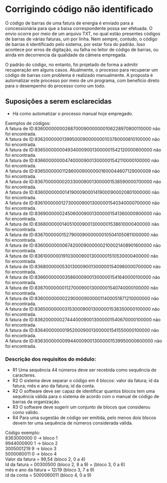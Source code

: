 # Corrigindo código não identificado

O código de barras de uma fatura de energia é enviado para a concessionária para que a baixa correspondente possa ser efetuada.
O envio ocorre por meio de um arquivo TXT, no qual estão presentes códigos de barras de várias faturas, um por linha. 
Nem sempre, contudo, o código de barras é identificado pelo sistema, por estar fora do padrão. Isso acontece por erros de digitação, ou
falha no leitor de código de barras, ou ainda em decorrencia da qualidade da câmera empregada.

O padrão do código, no entanto, foi projetado de forma a admitir recuperação em alguns casos. Atualmente, o processo para recuperar um código de barras com problema é realizado manualmente. A proposta é automatizar este processo por meio de um programa, com benefício direto para o desempenho do processo como um todo. 

## Suposições a serem esclarecidas

- Há como automatizar o processo manual hoje empregado. 
  
  
  
Exemplos de códigos:  
A fatura de ID:83600000000268700090000000106228970800110000 não foi encontrada.  
A fatura de ID:83620000001399500090000000103780000810100000 não foi encontrada.  
A fatura de ID:83650000000493400090013000001542120000600000 não foi encontrada.  
A fatura de ID:83660000000474000090013000001542110000100000 não foi encontrada.  
A fatura de ID:83650000001128600090000001600044607129000009 não foi encontrada.  
A fatura de ID:83670000000203300090013000001538590000700000 não foi encontrada.  
A fatura de ID:83600000000141900090001419000900020801000000 não foi encontrada.  
A fatura de ID:83610000001273000090013000001540340000700000 não foi encontrada.  
A fatura de ID:83690000002450600090013000001541360000900000 não foi encontrada.  
A fatura de ID:83680000001405100090013000001538610000400000 não foi encontrada.  
A fatura de ID:83670000001527900090000000105041050811000000 não foi encontrada.  
A fatura de ID:83600000000674200090000002100021408901600000 não foi encontrada.  
A fatura de ID:83610000001910300090013000001510530000400000 não foi encontrada.  
A fatura de ID:83680000005301300090013000001540980000700000 não foi encontrada.  
A fatura de ID:83660000000358600090013000001541640000100000 não foi encontrada.  
A fatura de ID:83670000000112700090013000001540740000100000 não foi encontrada.  
A fatura de ID:83600000000229000090000011400051871210000000 não foi encontrada.  
A fatura de ID:83650000000315300090013000001538350000100000 não foi encontrada.  
A fatura de ID:83620000002744400090013000001540670000100000 não foi encontrada.  
A fatura de ID:83640000000195200090013000001541550000100000 não foi encontrada.  
A fatura de ID:83630000000994400090013000001539950000600000 não foi encontrada.  


### Descrição dos requisitos do módulo:
- R1 Uma sequência 44 números deve ser recebida como sequência de caracteres.
- R2 O sistema deve separar o código em 4 blocos: valor da fatura; id da fatura; mês e ano da fatura; id da conta.
- R2 O software deve ser capaz de identificar quantos blocos tem uma sequência válida para o sistema
de acordo com o manual de código de barras da organização.
- R3 O software deve sugerir um conjunto de blocos que considerou como válido.
- R4 Para uma sugestão de código ser emitida, pelo menos dois blocos devem ter uma sequência de números considerada válida.


 Código exemplo:  
 8363000000 0 -> bloco 1   
 9944000900 1 -> bloco 2  
 3005001219 9 -> bloco 3  
 5000060011 0 -> bloco 4  
 Valor da fatura = 99,54 (bloco 2, 0 a 4)  
 Id da fatura = 00300500 (bloco 2, 8 a 9) + (bloco 3, 0 a 6)  
 mês e ano da fatura = 12/19 (bloco 3, 7 a 9)  
 id da conta = 5000060011 (bloco 4, 0 a 9)  
